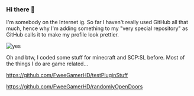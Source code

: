 ### Hi there 👋

I'm somebody on the Internet ig. So far I haven't really used GitHub all that much, hence why I'm adding something to my "very special repository" as GitHub calls it to make my profile look prettier.

![yes](https://media.discordapp.net/attachments/899368346808639498/912996514899562536/1635714434213.gif)

Oh and btw, I coded some stuff for minecraft and SCP:SL before. Most of the things I do are game related...

https://github.com/FweeGamerHD/testPluginStuff

https://github.com/FweeGamerHD/randomlyOpenDoors

<!--
**FweeGamerHD/FweeGamerHD** is a ✨ _special_ ✨ repository because its `README.md` (this file) appears on your GitHub profile.

Here are some ideas to get you started:

- 🔭 I’m currently working on ...
- 🌱 I’m currently learning ...
- 👯 I’m looking to collaborate on ...
- 🤔 I’m looking for help with ...
- 💬 Ask me about ...
- 📫 How to reach me: ...
- 😄 Pronouns: ...
- ⚡ Fun fact: ...
-->
